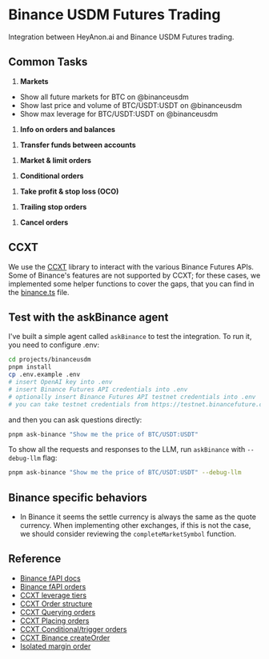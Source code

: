 # Binance USDM Futures Trading

Integration between HeyAnon.ai and Binance USDM Futures trading.

## Common Tasks

1. **Markets**

- Show all future markets for BTC on @binanceusdm
- Show last price and volume of BTC/USDT:USDT on @binanceusdm
- Show max leverage for BTC/USDT:USDT on @binanceusdm

1. **Info on orders and balances**

 <!-- - Show all my open orders on @binanceusdm
 - Show my open orders on BTC/USDT on @binanceusdm
 - Show details on order 232168017 on @binanceusdm
 - Show my spot balance on @binanceusdm
 - Show my spot ETH balance on @binanceusdm -->

1. **Transfer funds between accounts**

 <!-- - Transfer 5,000 USDT to my futures account on @binanceusdm
 - Transfer all my USDT from my futures account to my spot account on @binanceusdm
 - Sell 1 BTC for USDT then transfer the obtained USDT to my futures account on @binanceusdm -->

1. **Market & limit orders**

 <!-- - Market buy 1 BTC with USDT on @binanceusdm
 - Buy 1 BTC at 40,000 USDT on @binanceusdm
 - Sell half of my BTC at 150,000 USDT on @binanceusdm (_TODO: Might incur LOT_MARKET_LOT_SIZE error_)
 - Ape all my USDT into BTC on @binanceusdm (_TODO: Might incur LOT_MARKET_LOT_SIZE error_) -->

1. **Conditional orders**

 <!-- - Market buy 1 BTC on @binanceusdm when the price goes below 50,000 USDT
 - Buy 1 BTC at 45,000 USDT on @binanceusdm when the price goes below 50,000 USDT
 - Market buy BTC with 100 USDT, then place an order to sell it for 10% profit on @binanceusdm
 - Market buy 1 BTC with USDT then place a 15% stop loss on @binanceusdm -->

1. **Take profit & stop loss (OCO)**

 <!-- - Sell 1 BTC for USDT with a 10% take profit and a 15% stop loss on @binanceusdm
 - Market buy BTC with 100 USDT, then place a 10% take profit and a 15% stop loss on @binanceusdm
 - Sell all of my BTC for USDT with a 10% take profit and a 15% stop loss on @binanceusdm -->

1. **Trailing stop orders**

 <!-- - Place an order to sell 1 BTC for USDT with a trailing take profit of 10%
 - Place an order to sell 1 BTC @ 100,000 USDT with a trailing take profit of 10%
 - Place an order to sell 1 BTC for USDT with a trailing take loss of 10%
 - Place an order to sell 1 BTC @ 50,000 USDT with a trailing take loss of 10%
 - Place an order to buy 1 BTC with USDT with a trailing take profit of 10%
 - Place an order to buy 1 BTC with USDT with a trailing stop loss of 10% -->

1. **Cancel orders**

 <!-- - Cancel all my orders on @binanceusdm
 - Cancel all my orders on BTC/USDT on @binanceusdm
 - Cancel my BTC orders on @binanceusdm
 - Cancel order 232168017 on @binanceusdm -->

## CCXT

We use the [CCXT](https://github.com/ccxt/ccxt/) library to interact with the various Binance Futures APIs. Some of Binance's features are not supported by CCXT; for these cases, we implemented some helper functions to cover the gaps, that you can find in the [binance.ts](./src/helpers/binance.ts) file.

## Test with the askBinance agent

I've built a simple agent called `askBinance` to test the integration. To run it, you need to configure .env:

```bash
cd projects/binanceusdm
pnpm install
cp .env.example .env
# insert OpenAI key into .env
# insert Binance Futures API credentials into .env
# optionally insert Binance Futures API testnet credentials into .env
# you can take testnet credentials from https://testnet.binancefuture.com
```

and then you can ask questions directly:

```bash
pnpm ask-binance "Show me the price of BTC/USDT:USDT"
```

To show all the requests and responses to the LLM, run `askBinance` with `--debug-llm` flag:

```bash
pnpm ask-binance "Show me the price of BTC/USDT:USDT" --debug-llm
```

## Binance specific behaviors

- In Binance it seems the settle currency is always the same as the quote currency. When implementing other exchanges, if this is not the case, we should consider reviewing the `completeMarketSymbol` function.

## Reference

- [Binance fAPI docs](https://developers.binance.com/docs/derivatives/usds-margined-futures/general-info)
- [Binance fAPI orders](https://developers.binance.com/docs/derivatives/usds-margined-futures/trade/rest-api)
- [CCXT leverage tiers](https://docs.ccxt.com/#/README?id=leverage-tiers)
- [CCXT Order structure](https://docs.ccxt.com/#/?id=order-structure)
- [CCXT Querying orders](https://docs.ccxt.com/#/README?id=querying-orders)
- [CCXT Placing orders](https://docs.ccxt.com/#/README?id=placing-orders)
- [CCXT Conditional/trigger orders](https://docs.ccxt.com/#/README?id=conditional-orders)
- [CCXT Binance createOrder](https://docs.ccxt.com/#/exchanges/binance?id=createorder)
- [Isolated margin order](https://discord.com/channels/690203284119617602/690203284727660739/1119234330775007262)
